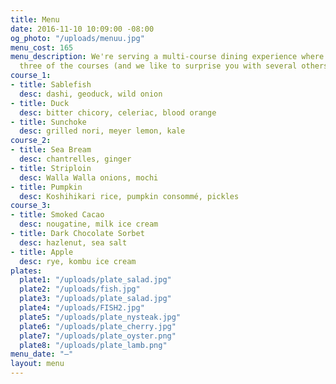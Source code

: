 ```yaml
---
title: Menu
date: 2016-11-10 10:09:00 -08:00
og_photo: "/uploads/menuu.jpg"
menu_cost: 165
menu_description: We're serving a multi-course dining experience where you choose
  three of the courses (and we like to surprise you with several others).
course_1:
- title: Sablefish
  desc: dashi, geoduck, wild onion
- title: Duck
  desc: bitter chicory, celeriac, blood orange
- title: Sunchoke
  desc: grilled nori, meyer lemon, kale
course_2:
- title: Sea Bream
  desc: chantrelles, ginger
- title: Striploin
  desc: Walla Walla onions, mochi
- title: Pumpkin
  desc: Koshihikari rice, pumpkin consommé, pickles
course_3:
- title: Smoked Cacao
  desc: nougatine, milk ice cream
- title: Dark Chocolate Sorbet
  desc: hazlenut, sea salt
- title: Apple
  desc: rye, kombu ice cream
plates:
  plate1: "/uploads/plate_salad.jpg"
  plate2: "/uploads/fish.jpg"
  plate3: "/uploads/plate_salad.jpg"
  plate4: "/uploads/FISH2.jpg"
  plate5: "/uploads/plate_nysteak.jpg"
  plate6: "/uploads/plate_cherry.jpg"
  plate7: "/uploads/plate_oyster.png"
  plate8: "/uploads/plate_lamb.png"
menu_date: "—"
layout: menu
---
```


